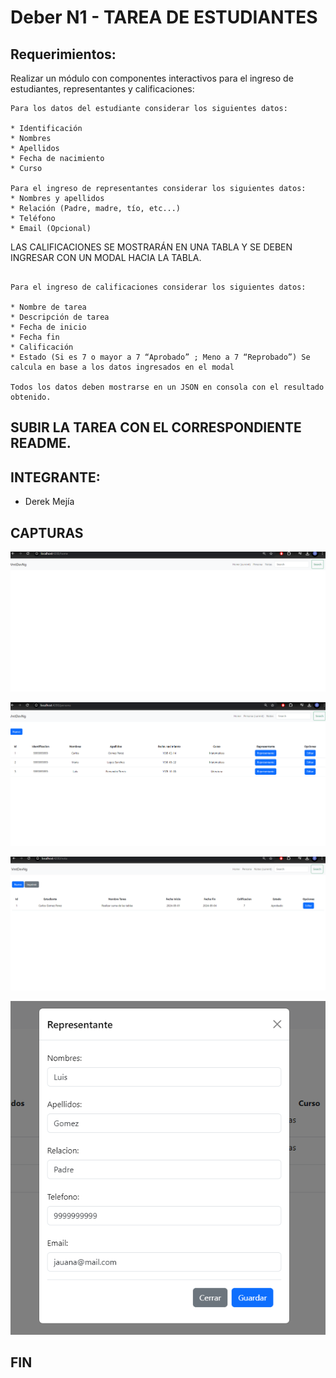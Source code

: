 
# Deber N1 - TAREA DE ESTUDIANTES

## Requerimientos:

Realizar un módulo con componentes interactivos para el ingreso de estudiantes, representantes y calificaciones:
```
Para los datos del estudiante considerar los siguientes datos:

* Identificación
* Nombres
* Apellidos
* Fecha de nacimiento
* Curso

Para el ingreso de representantes considerar los siguientes datos:
* Nombres y apellidos
* Relación (Padre, madre, tío, etc...)
* Teléfono
* Email (Opcional)

```

LAS CALIFICACIONES SE MOSTRARÁN EN UNA TABLA Y SE DEBEN INGRESAR CON UN MODAL HACIA LA TABLA.

```

Para el ingreso de calificaciones considerar los siguientes datos:

* Nombre de tarea
* Descripción de tarea
* Fecha de inicio
* Fecha fin
* Calificación
* Estado (Si es 7 o mayor a 7 “Aprobado” ; Meno a 7 “Reprobado”) Se calcula en base a los datos ingresados en el modal

Todos los datos deben mostrarse en un JSON en consola con el resultado obtenido.

```

## SUBIR LA TAREA CON EL CORRESPONDIENTE README.

## INTEGRANTE: 
* Derek Mejía

## CAPTURAS

![home](src/assets/img/1.png "home")

![persona](src/assets/img/2.png "persona")

![notas](src/assets/img/3.png "notas")

![representantes](src/assets/img/4.png "representantes")

## FIN
